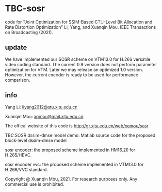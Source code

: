 # TBC-sosr
code for "Joint Optimization for SSIM-Based CTU-Level Bit Allocation and Rate Distortion Optimization" Li, Yang, and Xuanqin Mou. IEEE Transactions on Broadcasting (2021).

## update
We have implemented our SOSR scheme on VTM13.0 for H.266 versatile video coding standard. The current 0.9 version does not perform parameter optimization for VTM. Later we may release an optimized 1.0 version. However, the current encoder is ready to be used for performance comparison.

## info

Yang Li: liyang2012@stu.xjtu.edu.cn

Xuanqin Mou: xqmou@mail.xjtu.edu.cn

The offical website of this code is http://gr.xjtu.edu.cn/web/xqmou/sosr

TBC SOSR dssim-dmse model demo: Matlab source code for the proposed block-level dssim-dmse model

sosr encoder: the proposed scheme implemented in HM16.20 for H.265/HEVC.

sosr encoder vvc: the proposed scheme implemented in VTM13.0 for H.266/VVC standard.

Copyright @ Xuanqin Mou, 2021. For research purposes only. Any commercial use is prohibited.

